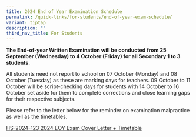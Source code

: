 ```yaml
---
title: 2024 End of Year Examination Schedule
permalink: /quick-links/for-students/end-of-year-exam-schedule/
variant: tiptap
description: ""
third_nav_title: For Students
---
```

<p><strong>The End-of-year Written Examination will be conducted from 25 September (Wednesday) to 4 October (Friday) for all Secondary 1 to 3 students</strong>.</p>
<p>All students need not report to school on 07 October (Monday) and 08 October
(Tuesday) as these are marking days for teachers. 09 October to 11 October
will be script-checking days for students with 14 October to 16 October
set aside for them to complete corrections and close learning gaps for
their respective subjects.</p>
<p>Please refer to the letter below for the reminder on examination malpractice
as well as the timetables.</p>
<p><a href="/files/HS_2024_123__2024_EOY_Exam_Cover_Letter___Timetable_Final.pdf" rel="noopener noreferrer nofollow" target="_blank">HS-2024-123 2024 EOY Exam Cover Letter + Timetable</a>
</p>